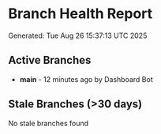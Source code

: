 # Branch Health Report
Generated: Tue Aug 26 15:37:13 UTC 2025

## Active Branches
- **main** - 12 minutes ago by Dashboard Bot

## Stale Branches (>30 days)
No stale branches found
